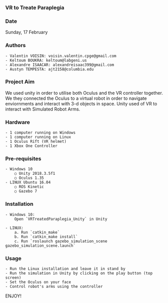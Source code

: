 ### VR to Treate Paraplegia

### Date
Sunday, 17 February

### Authors
	- Valentin VOISIN: voisin.valentin.cpge@gmail.com
	- Keltoum BOUKRA: keltoum@labgeni.us
	- Alexandre ISAACAR: alexandreisaac399@gmail.com
	- Austyn TEMPESTA: ajt2158@columbia.edu

### Project Aim
We used unity in order to utilise both Oculus and the VR controller together. We they connected the Oculus to a virtual robot in order to navigate enviornments and interact with 3-d objects in space. Unity used of VR to interact with Simulated Robot Arms.

### Hardware
	- 1 computer running on Windows
	- 1 computer running on Linux
	- 1 Oculus Rift (VR helmet)
	- 1 Xbox One Controller

### Pre-requisites
	- Windows 10
		○ Unity 2018.3.5f1
		○ Oculus 1.35
	- LINUX Ubuntu 16.04
		○ ROS Kinetic
		○ Gazebo 7
	
### Installation
	- Windows 10:
		Open `VRTreatedParaplegia_Unity` in Unity 
		
	- LINUX:
		a. Run `catkin_make`
		b. Run `catkin_make install`
		c. Run `roslaunch gazebo_simulation_scene gazebo_simulation_scene.launch`
	
### Usage
	- Run the Linux installation and leave it in stand by
	- Run the simulation in Unity by clicking on the play button (top screen)
	- Set the Oculus on your face
	- Control robot's arms using the controller

ENJOY!
